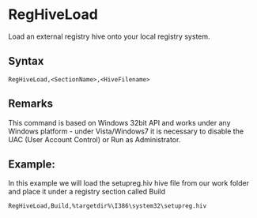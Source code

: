 # RegHiveLoad #

Load an external registry hive onto your local registry system.

## Syntax ##
```
RegHiveLoad,<SectionName>,<HiveFilename> 
```

## Remarks ##
This command is based on Windows 32bit API and works under any Windows platform - under Vista/Windows7 it is necessary to disable the UAC (User Account Control) or Run as Administrator.

## Example: ##
In this example we will load the setupreg.hiv hive file from our work folder and place it under a registry section called Build
```
RegHiveLoad,Build,%targetdir%\I386\system32\setupreg.hiv 
```